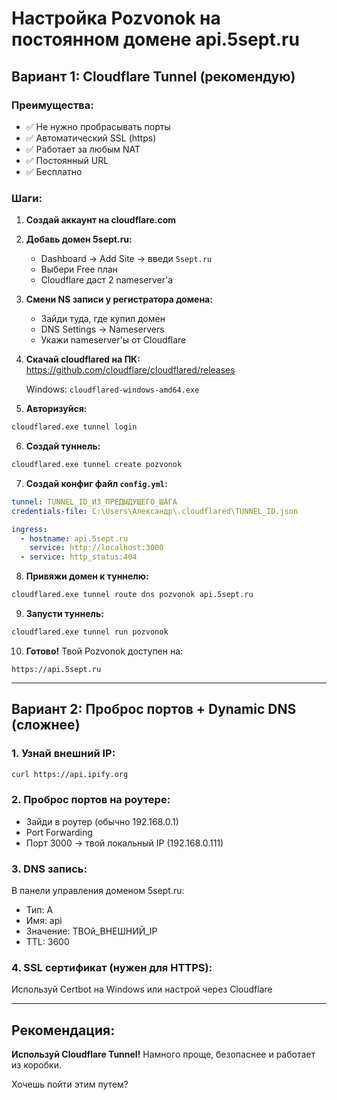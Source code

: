 # Настройка Pozvonok на постоянном домене api.5sept.ru

## Вариант 1: Cloudflare Tunnel (рекомендую)

### Преимущества:
- ✅ Не нужно пробрасывать порты
- ✅ Автоматический SSL (https)
- ✅ Работает за любым NAT
- ✅ Постоянный URL
- ✅ Бесплатно

### Шаги:

1. **Создай аккаунт на cloudflare.com**

2. **Добавь домен 5sept.ru:**
   - Dashboard → Add Site → введи `5sept.ru`
   - Выбери Free план
   - Cloudflare даст 2 nameserver'а

3. **Смени NS записи у регистратора домена:**
   - Зайди туда, где купил домен
   - DNS Settings → Nameservers
   - Укажи nameserver'ы от Cloudflare

4. **Скачай cloudflared на ПК:**
   https://github.com/cloudflare/cloudflared/releases
   
   Windows: `cloudflared-windows-amd64.exe`

5. **Авторизуйся:**
```bash
cloudflared.exe tunnel login
```

6. **Создай туннель:**
```bash
cloudflared.exe tunnel create pozvonok
```

7. **Создай конфиг файл `config.yml`:**
```yaml
tunnel: TUNNEL_ID_ИЗ_ПРЕДЫДУЩЕГО_ШАГА
credentials-file: C:\Users\Александр\.cloudflared\TUNNEL_ID.json

ingress:
  - hostname: api.5sept.ru
    service: http://localhost:3000
  - service: http_status:404
```

8. **Привяжи домен к туннелю:**
```bash
cloudflared.exe tunnel route dns pozvonok api.5sept.ru
```

9. **Запусти туннель:**
```bash
cloudflared.exe tunnel run pozvonok
```

10. **Готово!** Твой Pozvonok доступен на:
```
https://api.5sept.ru
```

---

## Вариант 2: Проброс портов + Dynamic DNS (сложнее)

### 1. Узнай внешний IP:
```bash
curl https://api.ipify.org
```

### 2. Проброс портов на роутере:
- Зайди в роутер (обычно 192.168.0.1)
- Port Forwarding
- Порт 3000 → твой локальный IP (192.168.0.111)

### 3. DNS запись:
В панели управления доменом 5sept.ru:
- Тип: A
- Имя: api
- Значение: ТВОй_ВНЕШНИЙ_IP
- TTL: 3600

### 4. SSL сертификат (нужен для HTTPS):
Используй Certbot на Windows или настрой через Cloudflare

---

## Рекомендация:

**Используй Cloudflare Tunnel!** Намного проще, безопаснее и работает из коробки.

Хочешь пойти этим путем?

